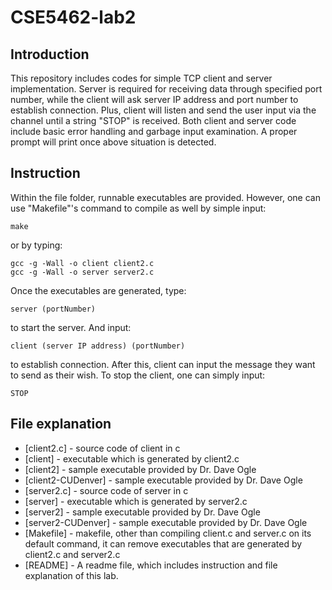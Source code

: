 # CSE5462-lab2

## Introduction

This repository includes codes for simple TCP client and server implementation. Server is required for receiving data through specified port number, while the client will ask server IP address and port number to establish connection. Plus, client will listen and send the user input via the channel until a string "STOP" is received. Both client and server code include basic error handling and garbage input examination. A proper prompt will print once above situation is detected. 

## Instruction

Within the file folder, runnable executables are provided. However, one can use "Makefile"'s command to compile as well by simple input:
```
make
```
or by typing:
```
gcc -g -Wall -o client client2.c
gcc -g -Wall -o server server2.c
```
Once the executables are generated, type:
```
server (portNumber)
```
to start the server. And input:
```
client (server IP address) (portNumber)
```
to establish connection. After this, client can input the message they want to send as their wish. To stop the client, one can simply input:
```
STOP
```

## File explanation

- [client2.c] - source code of client in c
- [client] - executable which is generated by client2.c
- [client2] - sample executable provided by Dr. Dave Ogle
- [client2-CUDenver] - sample executable provided by Dr. Dave Ogle
- [server2.c] - source code of server in c
- [server] - executable which is generated by server2.c
- [server2] - sample executable provided by Dr. Dave Ogle
- [server2-CUDenver] - sample executable provided by Dr. Dave Ogle
- [Makefile] - makefile, other than compiling client.c and server.c on its default command, it can remove executables that are generated by client2.c and server2.c
- [README] - A readme file, which includes instruction and file explanation of this lab.
